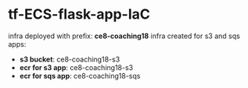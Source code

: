 # tf-ECS-flask-app-IaC

infra deployed with prefix: **ce8-coaching18**
infra created for s3 and sqs apps:
  * **s3 bucket**: ce8-coaching18-s3
  * **ecr for s3 app**: ce8-coaching18-s3
  * **ecr for sqs app**: ce8-coaching18-sqs
